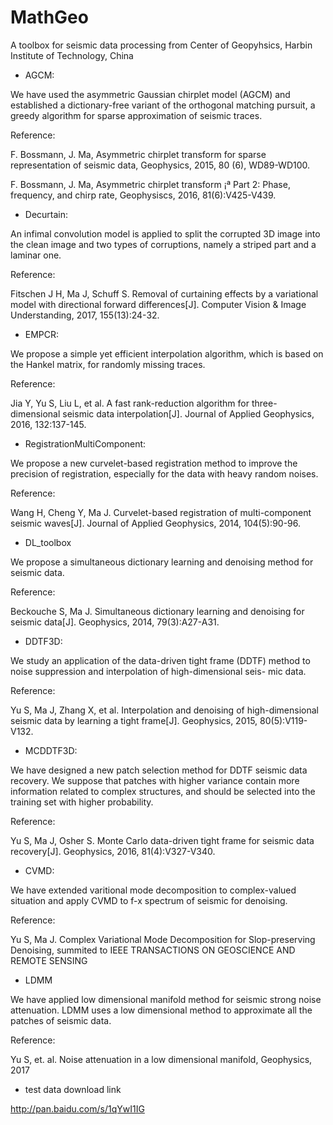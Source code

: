 # MathGeo
A toolbox for seismic data processing from Center of Geopyhsics, Harbin Institute of Technology, China

* AGCM:

We have used the asymmetric Gaussian chirplet model (AGCM) and established a dictionary-free variant of the orthogonal matching pursuit, a greedy algorithm for sparse approximation of seismic traces.

Reference:

F. Bossmann, J. Ma, Asymmetric chirplet transform for sparse representation of seismic data, Geophysics, 2015, 80 (6), WD89-WD100.

F. Bossmann, J. Ma, Asymmetric chirplet transform ¡ª Part 2: Phase, frequency, and chirp rate, Geophysiscs, 2016, 81(6):V425-V439.

* Decurtain:

An infimal convolution model is applied to split the corrupted 3D image into the clean image and two types of corruptions, namely a striped part and a laminar one.

Reference: 

Fitschen J H, Ma J, Schuff S. Removal of curtaining effects by a variational model with directional forward differences[J]. Computer Vision & Image Understanding, 2017, 155(13):24-32.

* EMPCR:

We propose a simple yet efficient interpolation algorithm, which is based on the Hankel matrix, for randomly missing traces.

Reference:

Jia Y, Yu S, Liu L, et al. A fast rank-reduction algorithm for three-dimensional seismic data interpolation[J]. Journal of Applied Geophysics, 2016, 132:137-145.

* RegistrationMultiComponent:

We propose a new curvelet-based registration method to improve the precision of registration, especially for the data with heavy random noises.

Reference:

Wang H, Cheng Y, Ma J. Curvelet-based registration of multi-component seismic waves[J]. Journal of Applied Geophysics, 2014, 104(5):90-96.

* DL_toolbox

We propose a simultaneous dictionary learning and denoising method for seismic data.

Reference:

Beckouche S, Ma J. Simultaneous dictionary learning and denoising for seismic data[J]. Geophysics, 2014, 79(3):A27-A31.

* DDTF3D:

We study an application of the data-driven tight frame (DDTF) method to noise suppression and interpolation of high-dimensional seis- mic data.

Reference: 

Yu S, Ma J, Zhang X, et al. Interpolation and denoising of high-dimensional seismic data by learning a tight frame[J]. Geophysics, 2015, 80(5):V119-V132.

* MCDDTF3D:

We have designed a new patch selection method for DDTF seismic data recovery. We suppose that patches with higher variance contain more information related to complex structures, and should be selected into the training set with higher probability.

Reference: 

Yu S, Ma J, Osher S. Monte Carlo data-driven tight frame for seismic data recovery[J]. Geophysics, 2016, 81(4):V327-V340.

* CVMD:

We have extended varitional mode decomposition to complex-valued situation and apply CVMD to f-x spectrum of seismic for denoising.

Reference: 

Yu S, Ma J. Complex Variational Mode Decomposition for Slop-preserving Denoising, summited to IEEE TRANSACTIONS ON GEOSCIENCE AND REMOTE SENSING

* LDMM

We have applied low dimensional manifold method for seismic strong noise attenuation. LDMM uses a low dimensional method to approximate all the patches of seismic data. 

Reference:

Yu S, et. al. Noise attenuation in a low dimensional manifold, Geophysics, 2017

* test data download link

http://pan.baidu.com/s/1qYwI1IG
